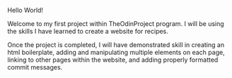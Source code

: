 Hello World!

Welcome to my first project within TheOdinProject program. I will be using the skills I have learned to create a website for recipes.

Once the project is completed, I will have demonstrated skill in creating an html boilerplate, adding and manipulating multiple elements on each page, linking to other pages within the website, and adding properly formatted commit messages.
